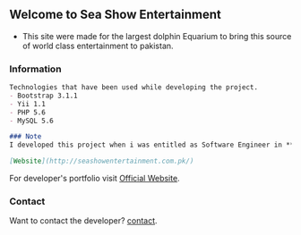 ## Welcome to Sea Show Entertainment

- This site were made for the largest dolphin Equarium to bring this source of world class entertainment to pakistan.

### Information

```markdown
Technologies that have been used while developing the project.
- Bootstrap 3.1.1
- Yii 1.1
- PHP 5.6
- MySQL 5.6

### Note
I developed this project when i was entitled as Software Engineer in **Ainosoft Technologies**.

[Website](http://seashowentertainment.com.pk/)
```

For developer's portfolio visit [Official Website](https://noumanwaheed.com).

### Contact

Want to contact the developer? [contact](https://noumanwaheed.com).
